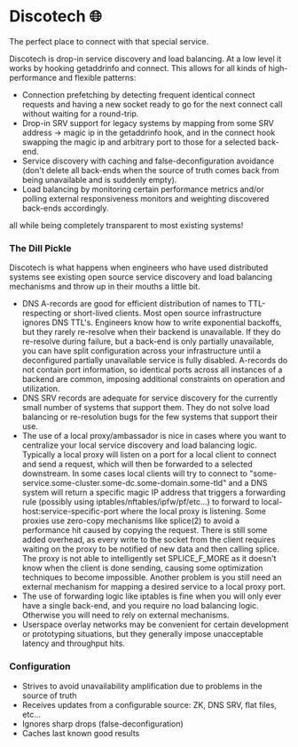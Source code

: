# Discotech :globe_with_meridians: 
The perfect place to connect with that special service.

Discotech is drop-in service discovery and load balancing.  At a low level it works by hooking getaddrinfo and connect.  This allows for all kinds of high-performance and flexible patterns:
* Connection prefetching by detecting frequent identical connect requests and having a new socket ready to go for the next connect call without waiting for a round-trip.
* Drop-in SRV support for legacy systems by mapping from some SRV address -> magic ip in the getaddrinfo hook, and in the connect hook swapping the magic ip and arbitrary port to those for a selected back-end.
* Service discovery with caching and false-deconfiguration avoidance (don't delete all back-ends when the source of truth comes back from being unavailable and is suddenly empty).
* Load balancing by monitoring certain performance metrics and/or polling external responsiveness monitors and weighting discovered back-ends accordingly.

all while being completely transparent to most existing systems!

### The Dill Pickle
Discotech is what happens when engineers who have used distributed systems see existing open source service discovery and load balancing mechanisms and throw up in their mouths a little bit.
* DNS A-records are good for efficient distribution of names to TTL-respecting or short-lived clients.  Most open source infrastructure ignores DNS TTL's.  Engineers know how to write exponential backoffs, but they rarely re-resolve when their backend is unavailable.  If they do re-resolve during failure, but a back-end is only partially unavailable, you can have split configuration across your infrastructure until a deconfigured partially unavailable service is fully disabled.  A-records do not contain port information, so identical ports across all instances of a backend are common, imposing additional constraints on operation and utilization.
* DNS SRV records are adequate for service discovery for the currently small number of systems that support them.  They do not solve load balancing or re-resolution bugs for the few systems that support their use.
* The use of a local proxy/ambassador is nice in cases where you want to centralize your local service discovery and load balancing logic.  Typically a local proxy will listen on a port for a local client to connect and send a request, which will then be forwarded to a selected downstream.  In some cases local clients will try to connect to "some-service.some-cluster.some-dc.some-domain.some-tld" and a DNS system will return a specific magic IP address that triggers a forwarding rule (possibly using iptables/nftables/ipfw/pf/etc...) to forward to local-host:service-specific-port where the local proxy is listening.  Some proxies use zero-copy mechanisms like splice(2) to avoid a performance hit caused by copying the request.  There is still some added overhead, as every write to the socket from the client requires waiting on the proxy to be notified of new data and then calling splice.  The proxy is not able to intelligently set SPLICE_F_MORE as it doesn't know when the client is done sending, causing some optimization techniques to become impossible.  Another problem is you still need an external mechanism for mapping a desired service to a local proxy port.
* The use of forwarding logic like iptables is fine when you will only ever have a single back-end, and you require no load balancing logic.  Otherwise you will need to rely on external mechanisms.
* Userspace overlay networks may be convenient for certain development or prototyping situations, but they generally impose unacceptable latency and throughput hits.

### Configuration
* Strives to avoid unavailability amplification due to problems in the source of truth
* Receives updates from a configurable source: ZK, DNS SRV, flat files, etc...
* Ignores sharp drops (false-deconfiguration)
* Caches last known good results
